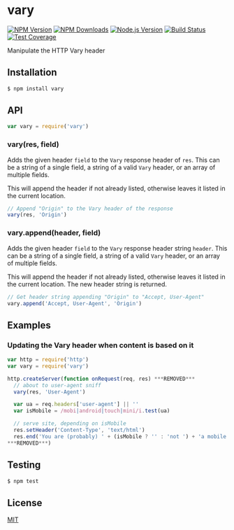 # vary

[![NPM Version][npm-image]][npm-url]
[![NPM Downloads][downloads-image]][downloads-url]
[![Node.js Version][node-version-image]][node-version-url]
[![Build Status][travis-image]][travis-url]
[![Test Coverage][coveralls-image]][coveralls-url]

Manipulate the HTTP Vary header

## Installation

```sh
$ npm install vary
```

## API

```js
var vary = require('vary')
```

### vary(res, field)

Adds the given header `field` to the `Vary` response header of `res`.
This can be a string of a single field, a string of a valid `Vary`
header, or an array of multiple fields.

This will append the header if not already listed, otherwise leaves
it listed in the current location.

```js
// Append "Origin" to the Vary header of the response
vary(res, 'Origin')
```

### vary.append(header, field)

Adds the given header `field` to the `Vary` response header string `header`.
This can be a string of a single field, a string of a valid `Vary` header,
or an array of multiple fields.

This will append the header if not already listed, otherwise leaves
it listed in the current location. The new header string is returned.

```js
// Get header string appending "Origin" to "Accept, User-Agent"
vary.append('Accept, User-Agent', 'Origin')
```

## Examples

### Updating the Vary header when content is based on it

```js
var http = require('http')
var vary = require('vary')

http.createServer(function onRequest(req, res) ***REMOVED***
  // about to user-agent sniff
  vary(res, 'User-Agent')

  var ua = req.headers['user-agent'] || ''
  var isMobile = /mobi|android|touch|mini/i.test(ua)

  // serve site, depending on isMobile
  res.setHeader('Content-Type', 'text/html')
  res.end('You are (probably) ' + (isMobile ? '' : 'not ') + 'a mobile user')
***REMOVED***)
```

## Testing

```sh
$ npm test
```

## License

[MIT](LICENSE)

[npm-image]: https://img.shields.io/npm/v/vary.svg
[npm-url]: https://npmjs.org/package/vary
[node-version-image]: https://img.shields.io/node/v/vary.svg
[node-version-url]: http://nodejs.org/download/
[travis-image]: https://img.shields.io/travis/jshttp/vary/master.svg
[travis-url]: https://travis-ci.org/jshttp/vary
[coveralls-image]: https://img.shields.io/coveralls/jshttp/vary/master.svg
[coveralls-url]: https://coveralls.io/r/jshttp/vary
[downloads-image]: https://img.shields.io/npm/dm/vary.svg
[downloads-url]: https://npmjs.org/package/vary
